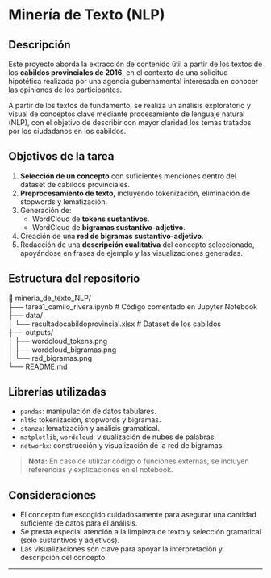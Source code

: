 # Minería de Texto (NLP)

## Descripción

Este proyecto aborda la extracción de contenido útil a partir de los textos de los **cabildos provinciales de 2016**, en el contexto de una solicitud hipotética realizada por una agencia gubernamental interesada en conocer las opiniones de los participantes.

A partir de los textos de fundamento, se realiza un análisis exploratorio y visual de conceptos clave mediante procesamiento de lenguaje natural (NLP), con el objetivo de describir con mayor claridad los temas tratados por los ciudadanos en los cabildos.

## Objetivos de la tarea

1. **Selección de un concepto** con suficientes menciones dentro del dataset de cabildos provinciales.
2. **Preprocesamiento de texto**, incluyendo tokenización, eliminación de stopwords y lematización.
3. Generación de:
   - WordCloud de **tokens sustantivos**.
   - WordCloud de **bigramas sustantivo-adjetivo**.
4. Creación de una **red de bigramas sustantivo-adjetivo**.
5. Redacción de una **descripción cualitativa** del concepto seleccionado, apoyándose en frases de ejemplo y las visualizaciones generadas.

## Estructura del repositorio

📁 mineria_de_texto_NLP/  
├── tarea1_camilo_rivera.ipynb # Código comentado en Jupyter Notebook  
├── data/  
│ └── resultadocabildoprovincial.xlsx # Dataset de los cabildos  
├── outputs/  
│ ├── wordcloud_tokens.png  
│ ├── wordcloud_bigramas.png  
│ └── red_bigramas.png  
└── README.md  


## Librerías utilizadas

- `pandas`: manipulación de datos tabulares.
- `nltk`: tokenización, stopwords y bigramas.
- `stanza`: lematización y análisis gramatical.
- `matplotlib`, `wordcloud`: visualización de nubes de palabras.
- `networkx`: construcción y visualización de la red de bigramas.

> **Nota:** En caso de utilizar código o funciones externas, se incluyen referencias y explicaciones en el notebook.

## Consideraciones

- El concepto fue escogido cuidadosamente para asegurar una cantidad suficiente de datos para el análisis.
- Se presta especial atención a la limpieza de texto y selección gramatical (solo sustantivos y adjetivos).
- Las visualizaciones son clave para apoyar la interpretación y descripción del concepto.

---

